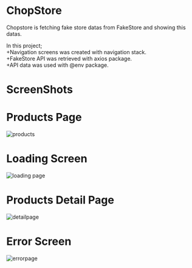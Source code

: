 # ChopStore
Chopstore is fetching fake store datas from FakeStore and showing this datas.

In this project; <br/>
+Navigation screens was created with navigation stack. <br/>
+FakeStore API was retrieved with axios package. <br/>
+API data was used with @env package.

# ScreenShots

# Products Page
![products](https://user-images.githubusercontent.com/56682209/232639549-d68b9cfb-b1f1-4093-8078-3d7eca662e4c.png)

# Loading Screen
![loading page](https://user-images.githubusercontent.com/56682209/232639608-3256c8c3-9fec-40c1-98ce-fb29630870ef.png)

# Products Detail Page
![detailpage](https://user-images.githubusercontent.com/56682209/232639643-c02b5f2d-88bc-49d2-a8cf-705bbcdda445.png)

# Error Screen
![errorpage](https://user-images.githubusercontent.com/56682209/232639671-24827295-a1cd-4bb6-86de-a22e9444679b.png)


